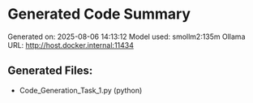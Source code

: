 # Generated Code Summary

Generated on: 2025-08-06 14:13:12
Model used: smollm2:135m
Ollama URL: http://host.docker.internal:11434

## Generated Files:
- Code_Generation_Task_1.py (python)
